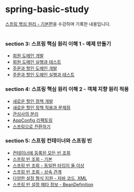 # spring-basic-study
[스프링 핵심 원리 - 기본편](https://www.inflearn.com/course/%EC%8A%A4%ED%94%84%EB%A7%81-%ED%95%B5%EC%8B%AC-%EC%9B%90%EB%A6%AC-%EA%B8%B0%EB%B3%B8%ED%8E%B8?srsltid=AfmBOoqFTqsMQ7OTY2fcb85NL-SyiuXkzz8Sv1McAKYEi2ibE6arMthZ)을 수강하며 기록한 내용입니다.
<br>
<br>
### section 3: 스프링 핵심 원리 이해 1 - 예제 만들기
- [회원 도메인 개발](https://github.com/j1suk1m/spring-basic-study/commit/7f0a8074222a3ac27a45905ce7e4fe75962c46cd)
- [회원 도메인 실행과 테스트](https://github.com/j1suk1m/spring-basic-study/commit/426541b05a7601637b5d670c8817f920ac3ae410)
- [주문과 할인 도메인 개발](https://github.com/j1suk1m/spring-basic-study/commit/93346fca96fc9c2f3bb16351c3fd0639602809a1)
- [주문과 할인 도메인 실행과 테스트](https://github.com/j1suk1m/spring-basic-study/commit/9c5683f4267d5f64ba8f088bace0676559708255)

### section 4: 스프링 핵심 원리 이해 2 - 객체 지향 원리 적용
- [새로운 할인 정책 개발](https://github.com/j1suk1m/spring-basic-study/commit/472009386607001148ee3fda032dc21dfc163cd5)
- [새로운 할인 정책 적용과 문제점](https://github.com/j1suk1m/spring-basic-study/commit/8cf1db30e9a44e8a69c240d4210014ac91676ff7)
- [관심사의 분리](https://github.com/j1suk1m/spring-basic-study/commit/3066ecdf50e8a8e226f012389b7ed50138625433)
- [AppConfig 리팩토링](https://github.com/j1suk1m/spring-basic-study/commit/6526702ee5c325b2b69c2528b87bb2c3de07a1f0)
- [스프링으로 전환하기](https://github.com/j1suk1m/spring-basic-study/commit/dd5e24ddf16cdb27bb00fc010d2b5a788d68ed1e)

### section 5: 스프링 컨테이너와 스프링 빈
- [컨테이너에 등록된 모든 빈 조회](https://github.com/j1suk1m/spring-basic-study/commit/07aba7b08ee433e65eefeb02391cfc4368ac929d)
- [스프링 빈 조회 - 기본](https://github.com/j1suk1m/spring-basic-study/commit/9b24a56bb6863d4520b34aa0fd7ef3c754d54b92)
- [스프링 빈 조회 - 동일한 타입이 둘 이상](https://github.com/j1suk1m/spring-basic-study/commit/108464c8c206dfe821853c5675d30b935952a14b)
- [스프링 빈 조회 - 상속 관계](https://github.com/j1suk1m/spring-basic-study/commit/c1a5d04eb199bcd19470e0c5552d990d91bb1310)
- [다양한 설정 형식 지원 - 자바 코드, XML](https://github.com/j1suk1m/spring-basic-study/commit/cbedb75c3722c142fd3d197530f28b7dd44bbedd)
- [스프링 빈 설정 메타 정보 - BeanDefinition](https://github.com/j1suk1m/spring-basic-study/commit/12b78fd72038ba36e08cd7bd8e636e380b9decaf)